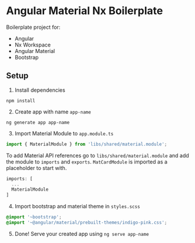 # Angular Material Nx Boilerplate

Boilerplate project for:
- Angular
- Nx Workspace
- Angular Material
- Bootstrap

## Setup 

1. Install dependencies

```
npm install
```

2. Create app with name `app-name`

```
ng generate app app-name
```

3. Import Material Module to `app.module.ts`

```Typescript
import { MaterialModule } from 'libs/shared/material.module';
```

To add Material API references go to `libs/shared/material.module` and add the module to `imports` and `exports`. `MatCardModule` is imported as a placeholder to start with.

```Typescript
imports: [
  ...
  MaterialModule
]
```

4. Import bootstrap and material theme in `styles.scss`

```scss
@import '~bootstrap';
@import '~@angular/material/prebuilt-themes/indigo-pink.css';
```

5. Done! Serve your created app using `ng serve app-name`